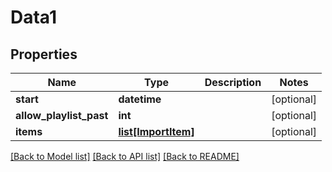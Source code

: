 # Data1

## Properties
Name | Type | Description | Notes
------------ | ------------- | ------------- | -------------
**start** | **datetime** |  | [optional] 
**allow_playlist_past** | **int** |  | [optional] 
**items** | [**list[ImportItem]**](ImportItem.md) |  | [optional] 

[[Back to Model list]](../README.md#documentation-for-models) [[Back to API list]](../README.md#documentation-for-api-endpoints) [[Back to README]](../README.md)



